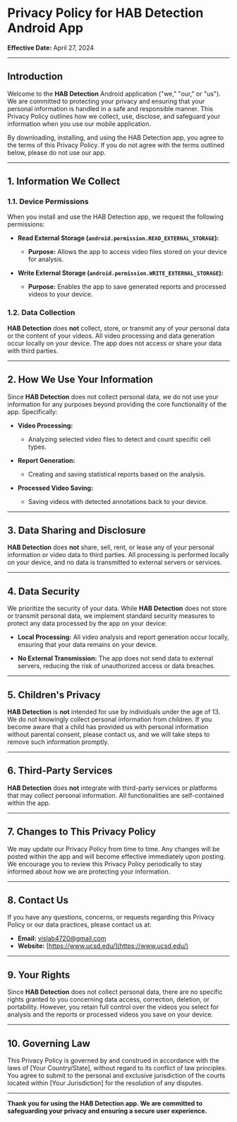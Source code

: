 # Privacy Policy for HAB Detection Android App

**Effective Date:** April 27, 2024

---

## Introduction

Welcome to the **HAB Detection** Android application ("we," "our," or "us"). We are committed to protecting your privacy and ensuring that your personal information is handled in a safe and responsible manner. This Privacy Policy outlines how we collect, use, disclose, and safeguard your information when you use our mobile application.

By downloading, installing, and using the HAB Detection app, you agree to the terms of this Privacy Policy. If you do not agree with the terms outlined below, please do not use our app.

---

## 1. Information We Collect

### 1.1. **Device Permissions**

When you install and use the HAB Detection app, we request the following permissions:

- **Read External Storage (`android.permission.READ_EXTERNAL_STORAGE`):**
  - **Purpose:** Allows the app to access video files stored on your device for analysis.
  
- **Write External Storage (`android.permission.WRITE_EXTERNAL_STORAGE`):**
  - **Purpose:** Enables the app to save generated reports and processed videos to your device.

### 1.2. **Data Collection**

**HAB Detection** does **not** collect, store, or transmit any of your personal data or the content of your videos. All video processing and data generation occur locally on your device. The app does not access or share your data with third parties.

---

## 2. How We Use Your Information

Since **HAB Detection** does not collect personal data, we do not use your information for any purposes beyond providing the core functionality of the app. Specifically:

- **Video Processing:**
  - Analyzing selected video files to detect and count specific cell types.
  
- **Report Generation:**
  - Creating and saving statistical reports based on the analysis.
  
- **Processed Video Saving:**
  - Saving videos with detected annotations back to your device.

---

## 3. Data Sharing and Disclosure

**HAB Detection** does **not** share, sell, rent, or lease any of your personal information or video data to third parties. All processing is performed locally on your device, and no data is transmitted to external servers or services.

---

## 4. Data Security

We prioritize the security of your data. While **HAB Detection** does not store or transmit personal data, we implement standard security measures to protect any data processed by the app on your device:

- **Local Processing:** All video analysis and report generation occur locally, ensuring that your data remains on your device.
  
- **No External Transmission:** The app does not send data to external servers, reducing the risk of unauthorized access or data breaches.

---

## 5. Children's Privacy

**HAB Detection** is **not** intended for use by individuals under the age of 13. We do not knowingly collect personal information from children. If you become aware that a child has provided us with personal information without parental consent, please contact us, and we will take steps to remove such information promptly.

---

## 6. Third-Party Services

**HAB Detection** does **not** integrate with third-party services or platforms that may collect personal information. All functionalities are self-contained within the app.

---

## 7. Changes to This Privacy Policy

We may update our Privacy Policy from time to time. Any changes will be posted within the app and will become effective immediately upon posting. We encourage you to review this Privacy Policy periodically to stay informed about how we are protecting your information.

---

## 8. Contact Us

If you have any questions, concerns, or requests regarding this Privacy Policy or our data practices, please contact us at:

- **Email:** [vislab4720@gmail.com](mailto:vislab4720@gmail.com)
- **Website:** [https://www.ucsd.edu/](https://www.ucsd.edu/)

---

## 9. Your Rights

Since **HAB Detection** does not collect personal data, there are no specific rights granted to you concerning data access, correction, deletion, or portability. However, you retain full control over the videos you select for analysis and the reports or processed videos you save on your device.

---

## 10. Governing Law

This Privacy Policy is governed by and construed in accordance with the laws of [Your Country/State], without regard to its conflict of law principles. You agree to submit to the personal and exclusive jurisdiction of the courts located within [Your Jurisdiction] for the resolution of any disputes.

---

**Thank you for using the HAB Detection app. We are committed to safeguarding your privacy and ensuring a secure user experience.**
